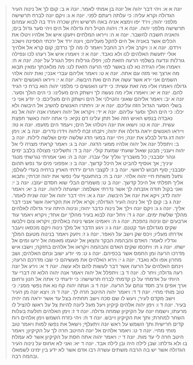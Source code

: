 > יונה א א: ויהי דבר יהוה אל יונה בן אמתי לאמר.
> יונה א ב: קום לך אל נינוה העיר הגדולה וקרא עליה:  כי עלתה רעתם לפני.
> יונה א ג: ויקם יונה לברח תרשישה מלפני יהוה; וירד יפו וימצא אניה באה תרשיש ויתן שכרה וירד בה לבוא עמהם תרשישה מלפני יהוה.
> יונה א ד: ויהוה הטיל רוח גדולה אל הים ויהי סער גדול בים; והאניה חשבה להשבר.
> יונה א ה: וייראו המלחים ויזעקו איש אל אלהיו ויטלו את הכלים אשר באניה אל הים להקל מעליהם; ויונה ירד אל ירכתי הספינה וישכב וירדם.
> יונה א ו: ויקרב אליו רב החבל ויאמר לו מה לך נרדם; קום קרא אל אלהיך אולי יתעשת האלהים לנו ולא נאבד.
> יונה א ז: ויאמרו איש אל רעהו לכו ונפילה גורלות ונדעה בשלמי הרעה הזאת לנו; ויפלו גורלות ויפל הגורל על יונה.
> יונה א ח: ויאמרו אליו הגידה נא לנו באשר למי הרעה הזאת לנו:  מה מלאכתך ומאין תבוא מה ארצך ואי מזה עם אתה.
> יונה א ט: ויאמר אליהם עברי אנכי; ואת יהוה אלהי השמים אני ירא אשר עשה את הים ואת היבשה.
> יונה א י: וייראו האנשים יראה גדולה ויאמרו אליו מה זאת עשית:  כי ידעו האנשים כי מלפני יהוה הוא ברח כי הגיד להם.
> יונה א יא: ויאמרו אליו מה נעשה לך וישתק הים מעלינו:  כי הים הולך וסער.
> יונה א יב: ויאמר אליהם שאוני והטילני אל הים וישתק הים מעליכם:  כי יודע אני כי בשלי הסער הגדול הזה עליכם.
> יונה א יג: ויחתרו האנשים להשיב אל היבשה ולא יכלו:  כי הים הולך וסער עליהם.
> יונה א יד: ויקראו אל יהוה ויאמרו אנה יהוה אל נא נאבדה בנפש האיש הזה ואל תתן עלינו דם נקיא:  כי אתה יהוה כאשר חפצת עשית.
> יונה א טו: וישאו את יונה ויטלהו אל הים; ויעמד הים מזעפו.
> יונה א טז: וייראו האנשים יראה גדולה את יהוה; ויזבחו זבח ליהוה וידרו נדרים.
> יונה ב א: וימן יהוה דג גדול לבלע את יונה; ויהי יונה במעי הדג שלשה ימים ושלשה לילות.
> יונה ב ב: ויתפלל יונה אל יהוה אלהיו ממעי הדגה.
> יונה ב ג: ויאמר קראתי מצרה לי אל יהוה ויענני; מבטן שאול שועתי שמעת קולי.
> יונה ב ד: ותשליכני מצולה בלבב ימים ונהר יסבבני; כל משבריך וגליך עלי עברו.
> יונה ב ה: ואני אמרתי נגרשתי מנגד עיניך; אך אוסיף להביט אל היכל קדשך.
> יונה ב ו: אפפוני מים עד נפש תהום יסבבני; סוף חבוש לראשי.
> יונה ב ז: לקצבי הרים ירדתי הארץ ברחיה בעדי לעולם; ותעל משחת חיי יהוה אלהי.
> יונה ב ח: בהתעטף עלי נפשי את יהוה זכרתי; ותבוא אליך תפלתי אל היכל קדשך.
> יונה ב ט: משמרים הבלי שוא חסדם יעזבו.
> יונה ב י: ואני בקול תודה אזבחה לך אשר נדרתי אשלמה:  ישועתה ליהוה.
> יונה ב יא: ויאמר יהוה לדג; ויקא את יונה אל היבשה.
> יונה ג א: ויהי דבר יהוה אל יונה שנית לאמר.
> יונה ג ב: קום לך אל נינוה העיר הגדולה; וקרא אליה את הקריאה אשר אנכי דבר אליך.
> יונה ג ג: ויקם יונה וילך אל נינוה כדבר יהוה; ונינוה היתה עיר גדולה לאלהים מהלך שלשת ימים.
> יונה ג ד: ויחל יונה לבוא בעיר מהלך יום אחד; ויקרא ויאמר עוד ארבעים יום ונינוה נהפכת.
> יונה ג ה: ויאמינו אנשי נינוה באלהים; ויקראו צום וילבשו שקים מגדולם ועד קטנם.
> יונה ג ו: ויגע הדבר אל מלך נינוה ויקם מכסאו ויעבר אדרתו מעליו; ויכס שק וישב על האפר.
> יונה ג ז: ויזעק ויאמר בנינוה מטעם המלך וגדליו לאמר:  האדם והבהמה הבקר והצאן אל יטעמו מאומה אל ירעו ומים אל ישתו.
> יונה ג ח: ויתכסו שקים האדם והבהמה ויקראו אל אלהים בחזקה; וישבו איש מדרכו הרעה ומן החמס אשר בכפיהם.
> יונה ג ט: מי יודע ישוב ונחם האלהים; ושב מחרון אפו ולא נאבד.
> יונה ג י: וירא האלהים את מעשיהם כי שבו מדרכם הרעה; וינחם האלהים על הרעה אשר דבר לעשות להם ולא עשה.
> יונה ד א: וירע אל יונה רעה גדולה; ויחר לו.
> יונה ד ב: ויתפלל אל יהוה ויאמר אנה יהוה הלוא זה דברי עד היותי על אדמתי על כן קדמתי לברח תרשישה:  כי ידעתי כי אתה אל חנון ורחום ארך אפים ורב חסד ונחם על הרעה.
> יונה ד ג: ועתה יהוה קח נא את נפשי ממני:  כי טוב מותי מחיי.
> יונה ד ד: ויאמר יהוה ההיטב חרה לך.
> יונה ד ה: ויצא יונה מן העיר וישב מקדם לעיר; ויעש לו שם סכה וישב תחתיה בצל עד אשר יראה מה יהיה בעיר.
> יונה ד ו: וימן יהוה אלהים קיקיון ויעל מעל ליונה להיות צל על ראשו להציל לו מרעתו; וישמח יונה על הקיקיון שמחה גדולה.
> יונה ד ז: וימן האלהים תולעת בעלות השחר למחרת; ותך את הקיקיון וייבש.
> יונה ד ח: ויהי כזרח השמש וימן אלהים רוח קדים חרישית ותך השמש על ראש יונה ויתעלף; וישאל את נפשו למות ויאמר טוב מותי מחיי.
> יונה ד ט: ויאמר אלהים אל יונה ההיטב חרה לך על הקיקיון; ויאמר היטב חרה לי עד מות.
> יונה ד י: ויאמר יהוה אתה חסת על הקיקיון אשר לא עמלת בו ולא גדלתו:  שבן לילה היה ובן לילה אבד.
> יונה ד יא: ואני לא אחוס על נינוה העיר הגדולה אשר יש בה הרבה משתים עשרה רבו אדם אשר לא ידע בין ימינו לשמאלו ובהמה רבה.
